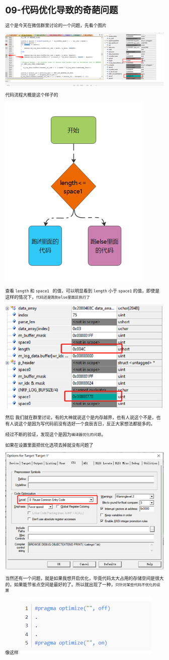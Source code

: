 # 09-代码优化导致的奇葩问题

这个是今天在微信群里讨论的一个问题，先看个图片

![点击查看大图](https://raw.githubusercontent.com/weiqifa0/pic/master/image-20201014141046723.png)

代码流程大概是这个样子的

![点击查看大图](https://raw.githubusercontent.com/weiqifa0/pic/master/image-20201014141848195.png)

查看 `length` 和 `space1 ` 的值，可以明显看到 `length` 小于 `space1` 的值，即使是这样的情况下，`代码还是跑到else里面区执行了`

![调试查看数据](https://raw.githubusercontent.com/weiqifa0/pic/master/image-20201014142106005.png)



然后
我们就在群里讨论，有的大神就说这个是内存越界，也有人说这个不是，也有人说这个是因为写代码前没有选好一个良辰吉日，反正大家想法都挺多的。

经过不断的验证，发现这个是因为`编译器优化的问题`。

如果在设置里面把优化选项去掉就没有问题了

![编译器对代码优化](https://raw.githubusercontent.com/weiqifa0/pic/master/image-20201014150051803.png)

当然还有一个问题，就是如果我想开启优化，毕竟代码太大占用的存储空间是很大的，如果能节省点空间是最好的了。所以就出现了一种，`只针对某些代码不优化的设置`

像这样
![打开关闭优化](https://raw.githubusercontent.com/weiqifa0/pic/master/image-20201014150256731.png)